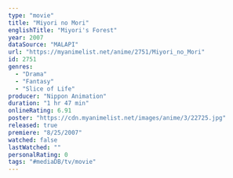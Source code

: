 ```yaml
---
type: "movie"
title: "Miyori no Mori"
englishTitle: "Miyori's Forest"
year: 2007
dataSource: "MALAPI"
url: "https://myanimelist.net/anime/2751/Miyori_no_Mori"
id: 2751
genres: 
  - "Drama"
  - "Fantasy"
  - "Slice of Life"
producer: "Nippon Animation"
duration: "1 hr 47 min"
onlineRating: 6.91
poster: "https://cdn.myanimelist.net/images/anime/3/22725.jpg"
released: true
premiere: "8/25/2007"
watched: false
lastWatched: ""
personalRating: 0
tags: "#mediaDB/tv/movie"
---
```

